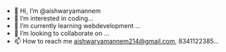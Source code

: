 - 👋 Hi, I’m @aishwaryamannem
- 👀 I’m interested in coding...
- 🌱 I’m currently learning webdevelopment ...
- 💞️ I’m looking to collaborate on ...
- 📫 How to reach me aishwaryamannem214@gmail.com, 8341122385...

<!---
aishwaryamannem/aishwaryamannem is a ✨ special ✨ repository because its `README.md` (this file) appears on your GitHub profile.
You can click the Preview link to take a look at your changes.
--->
